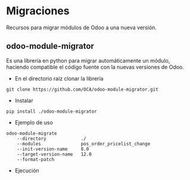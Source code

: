 # Migraciones
Recursos para migrar módulos de Odoo a una nueva versión.

## odoo-module-migrator 
Es una librería en python para migrar automáticamente un módulo, haciendo compatible el código fuente con la nuevas versiones de Odoo.

- En el directorio raíz clonar la librería
```
git clone https://github.com/OCA/odoo-module-migrator.git
```
- Instalar
```
pip install ./odoo-module-migrator
```
- Ejemplo de uso
```
odoo-module-migrate
    --directory             ./
    --modules               pos_order_pricelist_change
    --init-version-name     8.0
    --target-version-name   12.0
    --format-patch
```
- Ejecución
```

```